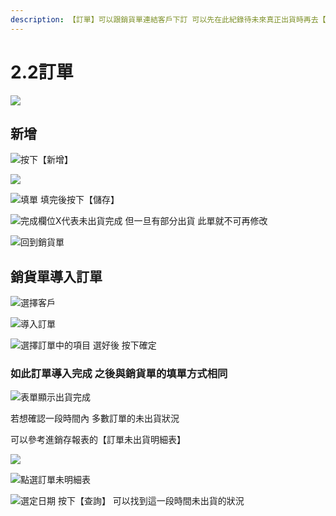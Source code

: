 ```yaml
---
description: 【訂單】可以跟銷貨單連結客戶下訂 可以先在此紀錄待未來真正出貨時再去【銷貨單】將客戶所訂購的物品出貨已下訂未出貨的部分可在報表查詢
---
```


# 2.2訂單

![](../.gitbook/assets/jie-tu-20191130-xia-wu-6.41.41.jpg)



## 新增

![&#x6309;&#x4E0B;&#x3010;&#x65B0;&#x589E;&#x3011;](../.gitbook/assets/jie-tu-20191202-shang-wu-2.32.32.jpg)

![](../.gitbook/assets/jie-tu-20191130-xia-wu-7.00.29.jpg)

![&#x586B;&#x55AE; &#x586B;&#x5B8C;&#x5F8C;&#x6309;&#x4E0B;&#x3010;&#x5132;&#x5B58;&#x3011;](../.gitbook/assets/jie-tu-20191130-xia-wu-7.00.46.jpg)

![&#x5B8C;&#x6210;&#x6B04;&#x4F4D;X&#x4EE3;&#x8868;&#x672A;&#x51FA;&#x8CA8;&#x5B8C;&#x6210; &#x4F46;&#x4E00;&#x65E6;&#x6709;&#x90E8;&#x5206;&#x51FA;&#x8CA8; &#x6B64;&#x55AE;&#x5C31;&#x4E0D;&#x53EF;&#x518D;&#x4FEE;&#x6539; ](../.gitbook/assets/jie-tu-20191130-xia-wu-7.02.28.jpg)

![&#x56DE;&#x5230;&#x92B7;&#x8CA8;&#x55AE;](../.gitbook/assets/jie-tu-20191130-xia-wu-7.05.48.jpg)

## 銷貨單導入訂單

![&#x9078;&#x64C7;&#x5BA2;&#x6236;](../.gitbook/assets/jie-tu-20191130-xia-wu-7.10.42.jpg)

![&#x5C0E;&#x5165;&#x8A02;&#x55AE;](../.gitbook/assets/jie-tu-20191130-xia-wu-7.08.30.jpg)

![&#x9078;&#x64C7;&#x8A02;&#x55AE;&#x4E2D;&#x7684;&#x9805;&#x76EE; &#x9078;&#x597D;&#x5F8C; &#x6309;&#x4E0B;&#x78BA;&#x5B9A;](../.gitbook/assets/jie-tu-20191130-xia-wu-7.12.07.jpg)

### 如此訂單導入完成 之後與銷貨單的填單方式相同

![&#x8868;&#x55AE;&#x986F;&#x793A;&#x51FA;&#x8CA8;&#x5B8C;&#x6210;](../.gitbook/assets/jie-tu-20191130-xia-wu-7.15.55.jpg)

  
若想確認一段時間內 多數訂單的未出貨狀況

可以參考進銷存報表的【訂單未出貨明細表】

![](../.gitbook/assets/jie-tu-20191130-xia-wu-7.17.42.jpg)

![&#x9EDE;&#x9078;&#x8A02;&#x55AE;&#x672A;&#x660E;&#x7D30;&#x8868;](../.gitbook/assets/jie-tu-20191130-xia-wu-7.18.09.jpg)

![&#x9078;&#x5B9A;&#x65E5;&#x671F; &#x6309;&#x4E0B;&#x3010;&#x67E5;&#x8A62;&#x3011; &#x53EF;&#x4EE5;&#x627E;&#x5230;&#x9019;&#x4E00;&#x6BB5;&#x6642;&#x9593;&#x672A;&#x51FA;&#x8CA8;&#x7684;&#x72C0;&#x6CC1;](../.gitbook/assets/jie-tu-20191130-xia-wu-7.23.43.jpg)


